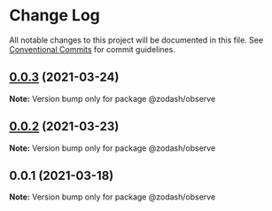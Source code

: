 # Change Log

All notable changes to this project will be documented in this file.
See [Conventional Commits](https://conventionalcommits.org) for commit guidelines.

## [0.0.3](https://github.com/zcorky/zodash/compare/@zodash/observe@0.0.2...@zodash/observe@0.0.3) (2021-03-24)

**Note:** Version bump only for package @zodash/observe





## [0.0.2](https://github.com/zcorky/zodash/compare/@zodash/observe@0.0.1...@zodash/observe@0.0.2) (2021-03-23)

**Note:** Version bump only for package @zodash/observe





## 0.0.1 (2021-03-18)

**Note:** Version bump only for package @zodash/observe
